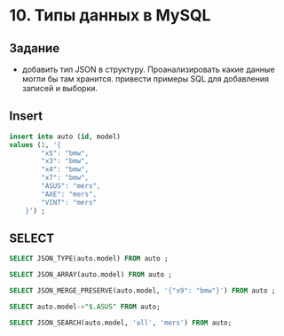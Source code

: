 # 10. Типы данных в MySQL

## Задание
- добавить тип JSON в структуру. Проанализировать какие данные могли бы там хранится. привести примеры SQL для добавления записей и выборки.


## Insert
```sql
insert into auto (id, model)
values (1, '{
        "x5": "bmw",
        "x3": "bmw",
        "x4": "bmw",
        "x7": "bmw",
        "ASUS": "mers",
        "AXE": "mers",
        "VINT": "mers"
    }') ;
```

## SELECT
```sql
SELECT JSON_TYPE(auto.model) FROM auto ;
```

```sql
SELECT JSON_ARRAY(auto.model) FROM auto ;
```

```sql
SELECT JSON_MERGE_PRESERVE(auto.model, '{"x9": "bmw"}') FROM auto ;
```

```sql
SELECT auto.model->"$.ASUS" FROM auto;
```

```sql
SELECT JSON_SEARCH(auto.model, 'all', 'mers') FROM auto;
```